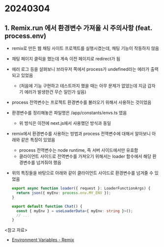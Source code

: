 # 20240304

## 1. Remix.run 에서 환경변수 가져올 시 주의사항 (feat. process.env)

- remix로 만든 웹 채팅 사이트 프로젝트를 실행시켰는데, 채팅 기능이 작동하지 않음
- 채팅 페이지 클릭을 했는데 계속 이전 페이지로 redirect가 됨
- 에러 로그 등을 살펴보니 브라우저 쪽에서 process가 undefined라는 에러가 출력되고 있었음
  - (처음에 기능 구현하고 테스트까지 했을 때는 아무 문제가 없었는데 지금 갑자기 에러가 발생한건 무슨 일인가 싶음)
- process 전역변수는 프로젝트 환경변수를 불러오기 위해서 사용하는 것이었음
- 환경변수를 정리해놓은 파일명은 /app/constants/envs.ts 였음
  - 위 방식은 이전에 next.js에서 사용했던 방식과 동일
- remix에서 환경변수를 사용하는 방법과 process 전역변수에 대해서 알아보니 아래와 같은 특징이 있었음
  - process 전역변수는 node runtime, 즉 서버 사이드에서만 유효함
  - 클라이언트 사이드로 전역변수를 가져오기 위해서는 loader 함수에서 해당 환경변수를 넘겨줘야 했음
- 위의 특징들을 바탕으로 아래와 같이 클라이언트 사이드로 환경변수를 넘겨줄 수 있었음

  ```ts
  export async function loader({ request }: LoaderFunctionArgs) {
    return json({ myEnv: process.env.MY_ENV });
  }

  export default function Chat() {
    const { myEnv } = useLoaderData<{ myEnv: string }>();
    // ...
  }
  ```

<참고 자료>

- [Environment Variables - Remix](https://remix.run/docs/en/main/guides/envvars)
